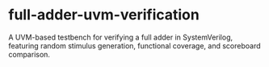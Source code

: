 # full-adder-uvm-verification
A UVM-based testbench for verifying a full adder in SystemVerilog, featuring random stimulus generation, functional coverage, and scoreboard comparison.
